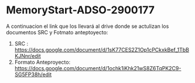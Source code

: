 # MemoryStart-ADSO-2900177

A continuacion el link que los llevará al drive donde se actulizan los documentos SRC y Fotmato anteptoyecto:

1. SRC : https://docs.google.com/document/d/1sK77CES2Z1Op1cPCkxkBef_1TbBKJNnr/edit
2. Formato Anteproyecto: https://docs.google.com/document/d/1ochk1iKhk21wS8Z6TqPK2C9-SG5FP38h/edit
